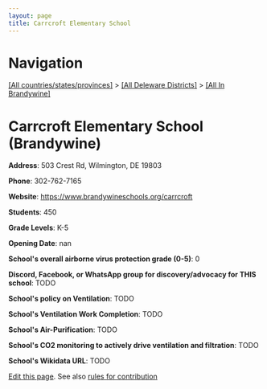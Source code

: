 ```yaml
---
layout: page
title: Carrcroft Elementary School
---
```

# Navigation

[[All countries/states/provinces]](../../..) > [[All Deleware Districts]](../..) > [[All In Brandywine]](..)

# Carrcroft Elementary School (Brandywine)

**Address**: 503 Crest Rd, Wilmington, DE 19803

**Phone**: 302-762-7165

**Website**: <https://www.brandywineschools.org/carrcroft>

**Students**: 450

**Grade Levels**: K-5

**Opening Date**: nan

**School's overall airborne virus protection grade (0-5)**: 0

**Discord, Facebook, or WhatsApp group for discovery/advocacy for THIS school**: TODO

**School's policy on Ventilation**: TODO

**School's Ventilation Work Completion**: TODO

**School's Air-Purification**: TODO

**School's CO2 monitoring to actively drive ventilation and filtration**: TODO

**School's Wikidata URL**: TODO


[Edit this page](https://github.com/ventilate-schools/DE/edit/main/./Brandywine/Carrcroft_Elementary_School.md). See also [rules for contribution](../../../contribution-rules/)